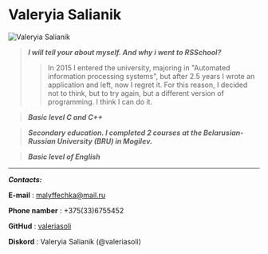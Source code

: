  # Valeryia Salianik
![Valeryia Salianik](https://sun9-33.userapi.com/s/v1/if1/Px9qq4z6kb5wbplTSufScChiS1RhHT7zcUwHaVu3n4OG2ST3lNbCi37nLeIY0FKcQ6pie-w7.jpg?size=607x1080&quality=96&type=album)

>***I will tell your about myself. And why i went to RSSchool?***
>>In 2015 I entered the university, majoring in "Automated information processing systems", but after 2.5 years I wrote an application and left, now I regret it. For this reason, I decided not to think, but to try again, but a different version of programming. I think I can do it.

>***Basic level C and C++***

>***Secondary education. I completed 2 courses at the Belarusian-Russian University (BRU) in Mogilev.***

>***Basic level of English***

***
***Contacts:***

**E-mail** : malyffechka@mail.ru

**Phone namber** : +375(33)6755452

**GitHud** : [valeriasoli](https://github.com/valeriasoli)

**Diskord** : Valeryia Salianik (@valeriasoli)
